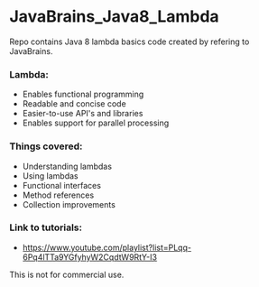 # JavaBrains_Java8_Lambda
Repo contains Java 8 lambda basics code created by refering to JavaBrains.  <br />

### Lambda:
  * Enables functional programming
  * Readable and concise code
  * Easier-to-use API's and libraries
  * Enables support for parallel processing
  
### Things covered:
  * Understanding lambdas
  * Using lambdas
  * Functional interfaces
  * Method references
  * Collection improvements	  

### Link to tutorials: <br />
  * https://www.youtube.com/playlist?list=PLqq-6Pq4lTTa9YGfyhyW2CqdtW9RtY-I3  <br />

This is not for commercial use. <br />
